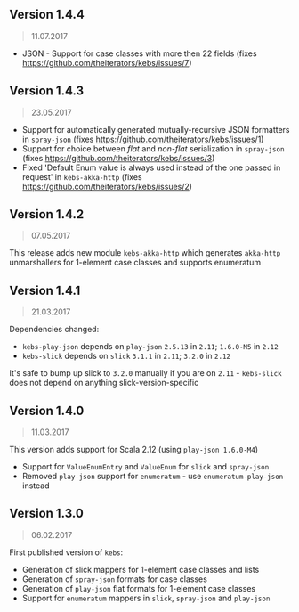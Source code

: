 ## Version 1.4.4

> 11.07.2017

* JSON - Support for case classes with more then 22 fields
(fixes https://github.com/theiterators/kebs/issues/7)

## Version 1.4.3

> 23.05.2017

* Support for automatically generated mutually-recursive JSON formatters in `spray-json` 
(fixes https://github.com/theiterators/kebs/issues/1)
* Support for choice between _flat_ and _non-flat_ serialization in `spray-json`
(fixes https://github.com/theiterators/kebs/issues/3)
* Fixed 'Default Enum value is always used instead of the one passed in request' in `kebs-akka-http`
(fixes https://github.com/theiterators/kebs/issues/2)

## Version 1.4.2

> 07.05.2017

This release adds new module `kebs-akka-http` which generates `akka-http` unmarshallers for 1-element case classes and supports enumeratum

## Version 1.4.1

> 21.03.2017

Dependencies changed:
- `kebs-play-json` depends on `play-json` `2.5.13` in `2.11`; `1.6.0-M5` in `2.12`
- `kebs-slick`     depends on `slick`     `3.1.1`  in `2.11`; `3.2.0`    in `2.12`

It's safe to bump up slick to `3.2.0` manually if you are on `2.11` - `kebs-slick` does not depend on anything slick-version-specific

## Version 1.4.0

> 11.03.2017

This version adds support for Scala 2.12 (using `play-json 1.6.0-M4`)
* Support for `ValueEnumEntry` and `ValueEnum` for `slick` and `spray-json`
* Removed `play-json` support for `enumeratum` - use `enumeratum-play-json` instead


## Version 1.3.0

> 06.02.2017

First published version of `kebs`:
* Generation of slick mappers for 1-element case classes and lists
* Generation of `spray-json` formats for case classes
* Generation of `play-json` flat formats for 1-element case classes
* Support for `enumeratum` mappers in `slick`, `spray-json` and `play-json`
